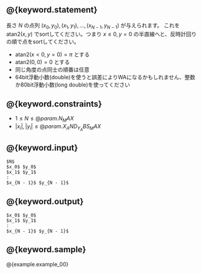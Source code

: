 ## @{keyword.statement}
長さ $N$ の点列 $(x_0, y_0), (x_1, y_1), \dots, (x_{N - 1}, y_{N - 1})$ が与えられます。
これを $\mathrm{atan2}(x, y)$ でsortしてください。つまり $x \le 0, y = 0$ の半直線へと、反時計回りの順で点をsortしてください。

- $\mathrm{atan2}(x < 0, y = 0) = \pi$ とする
- $\mathrm{atan2}(0, 0) = 0$ とする
- 同じ角度の点同士の順番は任意
- 64bit浮動小数(double)を使うと誤差によりWAになるかもしれません、整数か80bit浮動小数(long double)を使ってください

## @{keyword.constraints}

- $1 \leq N \leq @{param.N_MAX}$
- $|x_i|, |y_i| \leq @{param.X_AND_Y_ABS_MAX}$

## @{keyword.input}

```
$N$
$x_0$ $y_0$
$x_1$ $y_1$
:
$x_{N - 1}$ $y_{N - 1}$
```

## @{keyword.output}

```
$x_0$ $y_0$
$x_1$ $y_1$
:
$x_{N - 1}$ $y_{N - 1}$
```

## @{keyword.sample}

@{example.example_00}
